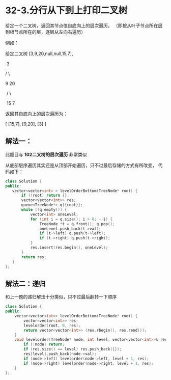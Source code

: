 # 32-3.分行从下到上打印二叉树

给定一个二叉树，返回其节点值自底向上的层次遍历。 （即按从叶子节点所在层到根节点所在的层，逐层从左向右遍历）

例如：

给定二叉树 [3,9,20,null,null,15,7],

​    3  

   / \  

  9  20   

​      /  \   

​    15   7

返回其自底向上的层次遍历为：

[  [15,7],  [9,20],  [3] ]



## 解法一：

此题目与 **102二叉树的层次遍历** 非常类似

从底部层序遍历其实还是从顶部开始遍历，只不过最后存储的方式有所改变， 代码如下：

 ```C++
class Solution {
public:
    vector<vector<int> > levelOrderBottom(TreeNode* root) {
        if (!root) return {};
        vector<vector<int>> res;
        queue<TreeNode*> q{{root}};
        while (!q.empty()) {
            vector<int> oneLevel;
            for (int i = q.size(); i > 0; --i) {
                TreeNode *t = q.front(); q.pop();
                oneLevel.push_back(t->val);
                if (t->left) q.push(t->left);
                if (t->right) q.push(t->right);
            }
            res.insert(res.begin(), oneLevel);
        }
        return res;
    }
};
 ```





## 解法二：递归

和上一题的递归解法十分类似，只不过最后翻转一下顺序

```C++
class Solution {
public:
    vector<vector<int>> levelOrderBottom(TreeNode* root) {
        vector<vector<int>> res;
        levelorder(root, 0, res);
        return vector<vector<int>> (res.rbegin(), res.rend());
    }
    void levelorder(TreeNode* node, int level, vector<vector<int>>& res) {
        if (!node) return;
        if (res.size() == level) res.push_back({});
        res[level].push_back(node->val);
        if (node->left) levelorder(node->left, level + 1, res);
        if (node->right) levelorder(node->right, level + 1, res);
    }
};
```

